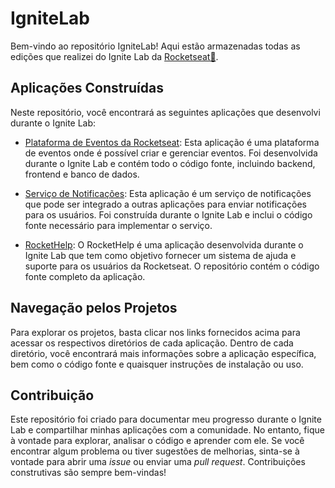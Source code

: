 # IgniteLab

Bem-vindo ao repositório IgniteLab! Aqui estão armazenadas todas as edições que realizei do Ignite Lab da [Rocketseat🚀](https://www.rocketseat.com.br/).

## Aplicações Construídas

Neste repositório, você encontrará as seguintes aplicações que desenvolvi durante o Ignite Lab:

- [Plataforma de Eventos da Rocketseat](https://github.com/matheusjurkovich/IgniteLab/tree/master/event-platform): Esta aplicação é uma plataforma de eventos onde é possível criar e gerenciar eventos. Foi desenvolvida durante o Ignite Lab e contém todo o código fonte, incluindo backend, frontend e banco de dados.

- [Serviço de Notificações](https://github.com/matheusjurkovich/IgniteLab/tree/master/notifications-service): Esta aplicação é um serviço de notificações que pode ser integrado a outras aplicações para enviar notificações para os usuários. Foi construída durante o Ignite Lab e inclui o código fonte necessário para implementar o serviço.

- [RocketHelp](https://github.com/matheusjurkovich/IgniteLab/tree/master/rockethelp): O RocketHelp é uma aplicação desenvolvida durante o Ignite Lab que tem como objetivo fornecer um sistema de ajuda e suporte para os usuários da Rocketseat. O repositório contém o código fonte completo da aplicação.

## Navegação pelos Projetos

Para explorar os projetos, basta clicar nos links fornecidos acima para acessar os respectivos diretórios de cada aplicação. Dentro de cada diretório, você encontrará mais informações sobre a aplicação específica, bem como o código fonte e quaisquer instruções de instalação ou uso.

## Contribuição

Este repositório foi criado para documentar meu progresso durante o Ignite Lab e compartilhar minhas aplicações com a comunidade. No entanto, fique à vontade para explorar, analisar o código e aprender com ele. Se você encontrar algum problema ou tiver sugestões de melhorias, sinta-se à vontade para abrir uma *issue* ou enviar uma *pull request*. Contribuições construtivas são sempre bem-vindas!
